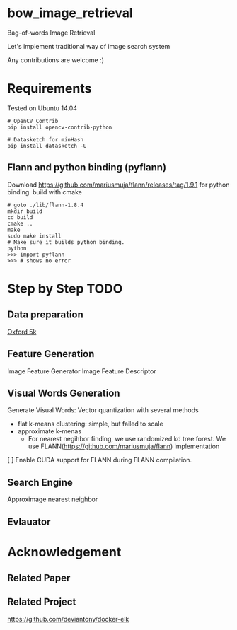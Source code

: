 # bow_image_retrieval
Bag-of-words Image Retrieval

Let's implement traditional way of image search system

Any contributions are welcome :)

# Requirements

Tested on Ubuntu 14.04

```
# OpenCV Contrib
pip install opencv-contrib-python

# Datasketch for minHash
pip install datasketch -U
```

## Flann and python binding (pyflann)

Download https://github.com/mariusmuja/flann/releases/tag/1.9.1 for python binding. 
build with cmake
```
# goto ./lib/flann-1.8.4
mkdir build
cd build
cmake ..
make
sudo make install
# Make sure it builds python binding. 
python
>>> import pyflann
>>> # shows no error
```


# Step by Step TODO

## Data preparation 
[Oxford 5k](http://www.robots.ox.ac.uk/~vgg/data/oxbuildings/)

## Feature Generation
Image Feature Generator
Image Feature Descriptor

## Visual Words Generation
Generate Visual Words: Vector quantization with several methods
* flat k-means clustering: simple, but failed to scale
* approximate k-menas 
    * For nearest negihbor finding, we use randomized kd tree forest. We use FLANN(https://github.com/mariusmuja/flann) implementation

[ ] Enable CUDA support for FLANN during FLANN compilation. 

## Search Engine
Approximage nearest neighbor

## Evlauator


# Acknowledgement

## Related Paper

## Related Project
https://github.com/deviantony/docker-elk

